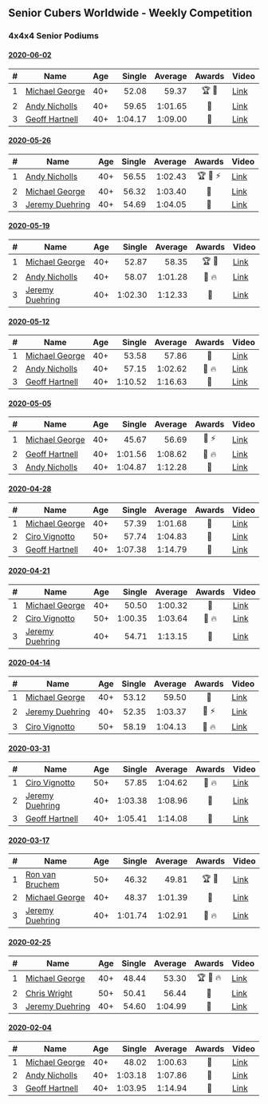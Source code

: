 ## Senior Cubers Worldwide - Weekly Competition
### 4x4x4 Senior Podiums
#### [2020-06-02](results/2020-06-02.md)

| # | Name | Age | Single | Average | Awards | Video |
| :--: | -- | :--: | --: | --: | :--: | -- |
| 1 | [Michael George](../persons/michael_george.md) | 40+ | 52.08 | 59.37 | 🏆 🥇 | [Link](https://www.facebook.com/events/573401076937046/permalink/575242056752948/) |
| 2 | [Andy Nicholls](../persons/andy_nicholls.md) | 40+ | 59.65 | 1:01.65 | 🥈 | [Link](https://www.facebook.com/events/573401076937046/permalink/573771323566688/) |
| 3 | [Geoff Hartnell](../persons/geoff_hartnell.md) | 40+ | 1:04.17 | 1:09.00 | 🥉 | [Link](https://www.facebook.com/events/573401076937046/permalink/576026966674457/) |

#### [2020-05-26](results/2020-05-26.md)

| # | Name | Age | Single | Average | Awards | Video |
| :--: | -- | :--: | --: | --: | :--: | -- |
| 1 | [Andy Nicholls](../persons/andy_nicholls.md) | 40+ | 56.55 | 1:02.43 | 🏆 🥇 ⚡ | [Link](https://www.facebook.com/events/637852836799991/permalink/639637649954843/) |
| 2 | [Michael George](../persons/michael_george.md) | 40+ | 56.32 | 1:03.40 | 🥈 | [Link](https://www.facebook.com/events/637852836799991/permalink/640979989820609/) |
| 3 | [Jeremy Duehring](../persons/jeremy_duehring.md) | 40+ | 54.69 | 1:04.05 | 🥉 | [Link](https://www.facebook.com/events/637852836799991/permalink/640943019824306/) |

#### [2020-05-19](results/2020-05-19.md)

| # | Name | Age | Single | Average | Awards | Video |
| :--: | -- | :--: | --: | --: | :--: | -- |
| 1 | [Michael George](../persons/michael_george.md) | 40+ | 52.87 | 58.35 | 🏆 🥇 | [Link](https://www.facebook.com/events/201300894172579/permalink/201947360774599/) |
| 2 | [Andy Nicholls](../persons/andy_nicholls.md) | 40+ | 58.07 | 1:01.28 | 🥈 🔥 | [Link](https://www.facebook.com/events/201300894172579/permalink/202114150757920/) |
| 3 | [Jeremy Duehring](../persons/jeremy_duehring.md) | 40+ | 1:02.30 | 1:12.33 | 🥉 | [Link](https://www.facebook.com/events/201300894172579/permalink/203067770662558/) |

#### [2020-05-12](results/2020-05-12.md)

| # | Name | Age | Single | Average | Awards | Video |
| :--: | -- | :--: | --: | --: | :--: | -- |
| 1 | [Michael George](../persons/michael_george.md) | 40+ | 53.58 | 57.86 | 🥇 | [Link](https://www.facebook.com/events/276138643524223/permalink/280281956443225/) |
| 2 | [Andy Nicholls](../persons/andy_nicholls.md) | 40+ | 57.15 | 1:02.62 | 🥈 🔥 | [Link](https://www.facebook.com/events/276138643524223/permalink/276779903460097/) |
| 3 | [Geoff Hartnell](../persons/geoff_hartnell.md) | 40+ | 1:10.52 | 1:16.63 | 🥉 | [Link](https://www.facebook.com/events/276138643524223/permalink/278335703304517/) |

#### [2020-05-05](results/2020-05-05.md)

| # | Name | Age | Single | Average | Awards | Video |
| :--: | -- | :--: | --: | --: | :--: | -- |
| 1 | [Michael George](../persons/michael_george.md) | 40+ | 45.67 | 56.69 | 🥇 ⚡ | [Link](https://www.facebook.com/events/557526585195168/permalink/559133148367845/) |
| 2 | [Geoff Hartnell](../persons/geoff_hartnell.md) | 40+ | 1:01.56 | 1:08.62 | 🥈 🔥 | [Link](https://www.facebook.com/events/557526585195168/permalink/560010151613478/) |
| 3 | [Andy Nicholls](../persons/andy_nicholls.md) | 40+ | 1:04.87 | 1:12.28 | 🥉 | [Link](https://www.facebook.com/events/557526585195168/permalink/560016481612845/) |

#### [2020-04-28](results/2020-04-28.md)

| # | Name | Age | Single | Average | Awards | Video |
| :--: | -- | :--: | --: | --: | :--: | -- |
| 1 | [Michael George](../persons/michael_george.md) | 40+ | 57.39 | 1:01.68 | 🥇 | [Link](https://www.facebook.com/events/543220986391837/permalink/545740879473181/) |
| 2 | [Ciro Vignotto](../persons/ciro_vignotto.md) | 50+ | 57.74 | 1:04.83 | 🥈 | [Link](https://www.facebook.com/events/543220986391837/permalink/543799419667327/) |
| 3 | [Geoff Hartnell](../persons/geoff_hartnell.md) | 40+ | 1:07.38 | 1:14.79 | 🥉 | [Link](https://www.facebook.com/events/543220986391837/permalink/546333302747272/) |

#### [2020-04-21](results/2020-04-21.md)

| # | Name | Age | Single | Average | Awards | Video |
| :--: | -- | :--: | --: | --: | :--: | -- |
| 1 | [Michael George](../persons/michael_george.md) | 40+ | 50.50 | 1:00.32 | 🥇 | [Link](https://www.facebook.com/events/538096063773916/permalink/541862546730601/) |
| 2 | [Ciro Vignotto](../persons/ciro_vignotto.md) | 50+ | 1:00.35 | 1:03.64 | 🥈 🔥 | [Link](https://www.facebook.com/events/538096063773916/permalink/539566816960174/) |
| 3 | [Jeremy Duehring](../persons/jeremy_duehring.md) | 40+ | 54.71 | 1:13.15 | 🥉 | [Link](https://www.facebook.com/events/538096063773916/permalink/540343283549194/) |

#### [2020-04-14](results/2020-04-14.md)

| # | Name | Age | Single | Average | Awards | Video |
| :--: | -- | :--: | --: | --: | :--: | -- |
| 1 | [Michael George](../persons/michael_george.md) | 40+ | 53.12 | 59.50 | 🥇 | [Link](https://www.facebook.com/events/1400953806773430/permalink/1402135086655302/) |
| 2 | [Jeremy Duehring](../persons/jeremy_duehring.md) | 40+ | 52.35 | 1:03.37 | 🥈 ⚡ | [Link](https://www.facebook.com/events/1400953806773430/permalink/1406261962909281/) |
| 3 | [Ciro Vignotto](../persons/ciro_vignotto.md) | 50+ | 58.19 | 1:04.13 | 🥉 🔥 | [Link](https://www.facebook.com/events/1400953806773430/permalink/1402003046668506/) |

#### [2020-03-31](results/2020-03-31.md)

| # | Name | Age | Single | Average | Awards | Video |
| :--: | -- | :--: | --: | --: | :--: | -- |
| 1 | [Ciro Vignotto](../persons/ciro_vignotto.md) | 50+ | 57.85 | 1:04.62 | 🥇 🔥 | [Link](https://www.facebook.com/events/269276700734640/permalink/269492624046381/) |
| 2 | [Jeremy Duehring](../persons/jeremy_duehring.md) | 40+ | 1:03.38 | 1:08.96 | 🥈 | [Link](https://www.facebook.com/events/269276700734640/permalink/273187487010228/) |
| 3 | [Geoff Hartnell](../persons/geoff_hartnell.md) | 40+ | 1:05.41 | 1:14.08 | 🥉 | [Link](https://www.facebook.com/events/269276700734640/permalink/271479200514390/) |

#### [2020-03-17](results/2020-03-17.md)

| # | Name | Age | Single | Average | Awards | Video |
| :--: | -- | :--: | --: | --: | :--: | -- |
| 1 | [Ron van Bruchem](../persons/ron_van_bruchem.md) | 50+ | 46.32 | 49.81 | 🏆 🥇 | [Link](https://www.facebook.com/events/211732526904866/permalink/216281769783275/) |
| 2 | [Michael George](../persons/michael_george.md) | 40+ | 48.37 | 1:01.39 | 🥈 | [Link](https://www.facebook.com/events/211732526904866/permalink/216782829733169/) |
| 3 | [Jeremy Duehring](../persons/jeremy_duehring.md) | 40+ | 1:01.74 | 1:02.91 | 🥉 🔥 | [Link](https://www.facebook.com/events/211732526904866/permalink/214826349928817/) |

#### [2020-02-25](results/2020-02-25.md)

| # | Name | Age | Single | Average | Awards | Video |
| :--: | -- | :--: | --: | --: | :--: | -- |
| 1 | [Michael George](../persons/michael_george.md) | 40+ | 48.44 | 53.30 | 🏆 🥇 🔥 | [Link](https://www.facebook.com/events/805797596592397/permalink/805925283246295/) |
| 2 | [Chris Wright](../persons/chris_wright.md) | 50+ | 50.41 | 56.44 | 🥈 | [Link](https://www.facebook.com/events/805797596592397/permalink/808666752972148/) |
| 3 | [Jeremy Duehring](../persons/jeremy_duehring.md) | 40+ | 54.60 | 1:04.99 | 🥉 | [Link](https://www.facebook.com/events/805797596592397/permalink/809541269551363/) |

#### [2020-02-04](results/2020-02-04.md)

| # | Name | Age | Single | Average | Awards | Video |
| :--: | -- | :--: | --: | --: | :--: | -- |
| 1 | [Michael George](../persons/michael_george.md) | 40+ | 48.02 | 1:00.63 | 🥇 | [Link](https://www.facebook.com/michael.george.545/videos/10212920017115516/) |
| 2 | [Andy Nicholls](../persons/andy_nicholls.md) | 40+ | 1:03.18 | 1:07.86 | 🥈 | [Link](https://www.facebook.com/groups/1604105099735401/permalink/2134916213320951/) |
| 3 | [Geoff Hartnell](../persons/geoff_hartnell.md) | 40+ | 1:03.95 | 1:14.94 | 🥉 | [Link](https://www.facebook.com/groups/1604105099735401/permalink/2139252612887311/) |


<!-- Global site tag (gtag.js) - Google Analytics -->
<script async src="https://www.googletagmanager.com/gtag/js?id=UA-86348435-3"></script>
<script>window.dataLayer = window.dataLayer || []; function gtag() {dataLayer.push(arguments);} gtag('js', new Date()); gtag('config', 'UA-86348435-3');</script>
